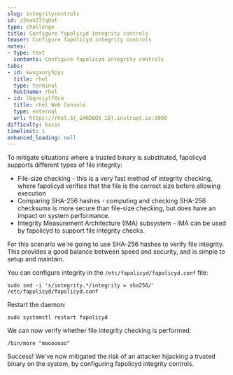 ```yaml
---
slug: integritycontrols
id: z2ean27fq0nt
type: challenge
title: Configure fapolicyd integrity controls
teaser: Configure fapolicyd integrity controls
notes:
- type: text
  contents: Configure fapolicyd integrity controls
tabs:
- id: kwugxnry5pys
  title: rhel
  type: terminal
  hostname: rhel
- id: lbqnsjylf0ca
  title: rhel Web Console
  type: external
  url: https://rhel.${_SANDBOX_ID}.instruqt.io:9090
difficulty: basic
timelimit: 1
enhanced_loading: null
---
```

To mitigate situations where a trusted binary is substituted, fapolicyd supports different types of file integrity:

* File-size checking - this is a very fast method of integrity checking, where fapolicyd verifies that the file is the correct size before allowing execution
* Comparing SHA-256 hashes - computing and checking SHA-256 checksums is more secure than file-size checking, but does have an impact on system performance.
* Integrity Measurement Architecture (IMA) subsystem - IMA can be used by fapolicyd to support file integrity checks.

For this scenario we're going to use SHA-256 hashes to verify file integrity. This provides a good balance between speed and security, and is simple to setup and maintain.

You can configure integrity in the `/etc/fapolicyd/fapolicyd.conf` file:

```bash,run
sudo sed -i 's/integrity.*/integrity = sha256/' /etc/fapolicyd/fapolicyd.conf
```

Restart the daemon:

```bash,run
sudo systemctl restart fapolicyd
```

We can now verify whether file integrity checking is performed:

```bash,run
/bin/more "mooooooo"
```

Success! We've now mitigated the risk of an attacker hijacking a trusted binary on the system, by configuring fapolicyd integrity controls.
